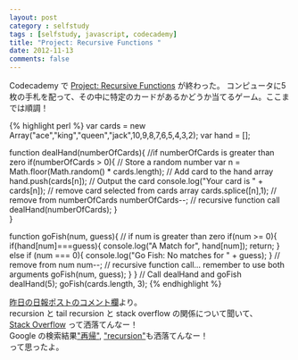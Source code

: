 ```yaml
---
layout: post
category : selfstudy
tags : [selfstudy, javascript, codecademy]
title: "Project: Recursive Functions "
date: 2012-11-13
comments: false
---
```


Codecademy で [Project: Recursive Functions](http://www.codecademy.com/courses/javascript-lesson-149/0) が終わった。
コンピュータに5枚の手札を配って、その中に特定のカードがあるかどうか当てるゲーム。ここまでは順調！

{% highlight perl %}
var cards = new Array("ace","king","queen","jack",10,9,8,7,6,5,4,3,2);
var hand = [];

function dealHand(numberOfCards){
	//if numberOfCards is greater than zero
	if(numberOfCards > 0){
		// Store a random number
		var n = Math.floor(Math.random() * cards.length);
		// Add card to the hand array
		hand.push(cards[n]);
		// Output the card
		console.log("Your card is " + cards[n]);
		// remove card selected from cards array
		cards.splice([n],1);
		// remove from numberOfCards
		numberOfCards--;
		// recursive function call 
		dealHand(numberOfCards);
	}	
}

function goFish(num, guess){
	// if num is greater than zero
	if(num >= 0){
		if(hand[num]===guess){
			console.log("A Match for", hand[num]);
			return;
		} else if (num === 0){
			console.log("Go Fish: No matches for " + guess);
		}
		// remove from num
		num--;
	  // recursive function call... remember to use both arguments
	  goFish(num, guess);
	}
}
// Call dealHand and goFish
dealHand(5);
goFish(cards.length, 3);
{% endhighlight %}


[昨日の日報ポストのコメント欄](https://plus.google.com/u/0/106825171914368756519/posts/QA9w1buSh7F)より。  
recursion と tail recursion と stack overflow の関係について聞いて、  
[Stack Overflow](http://stackoverflow.com/) って洒落てんなー！  
Google の検索結果["再帰"](https://www.google.co.jp/search?q=%E5%86%8D%E5%B8%B0), ["recursion"](https://www.google.com/search?q=recursion﻿)も洒落てんなー！  
って思ったよ。